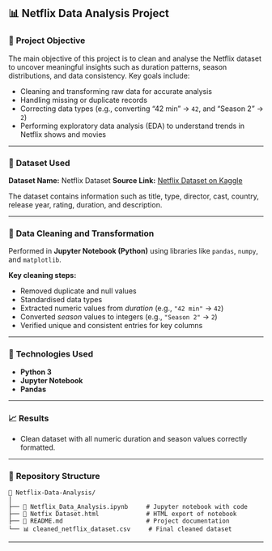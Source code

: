 ## 📊 **Netflix Data Analysis Project**

### 🎯 **Project Objective**

The main objective of this project is to clean and analyse the Netflix dataset to uncover meaningful insights such as duration patterns, season distributions, and data consistency.
Key goals include:

* Cleaning and transforming raw data for accurate analysis
* Handling missing or duplicate records
* Correcting data types (e.g., converting “42 min” → `42`, and “Season 2” → `2`)
* Performing exploratory data analysis (EDA) to understand trends in Netflix shows and movies

---

### 📁 **Dataset Used**

**Dataset Name:** Netflix Dataset
**Source Link:** [Netflix Dataset on Kaggle](https://www.kaggle.com/datasets/shivamb/netflix-shows)

The dataset contains information such as title, type, director, cast, country, release year, rating, duration, and description.

---

### 🧹 **Data Cleaning and Transformation**

Performed in **Jupyter Notebook (Python)** using libraries like `pandas`, `numpy`, and `matplotlib`.

**Key cleaning steps:**

* Removed duplicate and null values
* Standardised data types
* Extracted numeric values from *duration* (e.g., `"42 min"` → `42`)
* Converted *season* values to integers (e.g., `"Season 2"` → `2`)
* Verified unique and consistent entries for key columns

---

### 🧠 **Technologies Used**

* **Python 3**
* **Jupyter Notebook**
* **Pandas**

---

### 📈 **Results**

* Clean dataset with all numeric duration and season values correctly formatted.

---

### 📂 **Repository Structure**

```
📁 Netflix-Data-Analysis/
│
├── 📘 Netflix_Data_Analysis.ipynb     # Jupyter notebook with code
├── 📄 Netfix Dataset.html             # HTML export of notebook
├── 📄 README.md                       # Project documentation
└── 📊 cleaned_netflix_dataset.csv     # Final cleaned dataset
```

---
